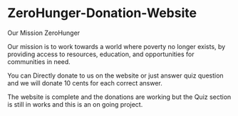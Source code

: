 # ZeroHunger-Donation-Website

Our Mission ZeroHunger

Our mission is to work towards a world where poverty no longer exists, by providing access to resources, education, and opportunities for communities in need.


You can Directly donate to us on the website or just answer quiz question and we will donate 10 cents for each correct answer.

The website is complete and the donations are working but the Quiz section is still in works and this is an on going project.
